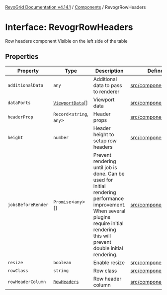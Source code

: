 [RevoGrid Documentation v4.14.1](README.md) / [Components](Namespace.Components.md) / RevogrRowHeaders

# Interface: RevogrRowHeaders

Row headers component
Visible on the left side of the table

## Properties

| Property | Type | Description | Defined in |
| ------ | ------ | ------ | ------ |
| `additionalData` | `any` | Additional data to pass to renderer | [src/components.d.ts:635](https://github.com/revolist/revogrid/blob/925db466c3d20933669e374666cd0ddbe00cac19/src/components.d.ts#L635) |
| `dataPorts` | [`ViewportData`](TypeAlias.ViewportData.md)[] | Viewport data | [src/components.d.ts:639](https://github.com/revolist/revogrid/blob/925db466c3d20933669e374666cd0ddbe00cac19/src/components.d.ts#L639) |
| `headerProp` | `Record`\<`string`, `any`\> | Header props | [src/components.d.ts:643](https://github.com/revolist/revogrid/blob/925db466c3d20933669e374666cd0ddbe00cac19/src/components.d.ts#L643) |
| `height` | `number` | Header height to setup row headers | [src/components.d.ts:647](https://github.com/revolist/revogrid/blob/925db466c3d20933669e374666cd0ddbe00cac19/src/components.d.ts#L647) |
| `jobsBeforeRender` | `Promise`\<`any`\>[] | Prevent rendering until job is done. Can be used for initial rendering performance improvement. When several plugins require initial rendering this will prevent double initial rendering. | [src/components.d.ts:651](https://github.com/revolist/revogrid/blob/925db466c3d20933669e374666cd0ddbe00cac19/src/components.d.ts#L651) |
| `resize` | `boolean` | Enable resize | [src/components.d.ts:655](https://github.com/revolist/revogrid/blob/925db466c3d20933669e374666cd0ddbe00cac19/src/components.d.ts#L655) |
| `rowClass` | `string` | Row class | [src/components.d.ts:659](https://github.com/revolist/revogrid/blob/925db466c3d20933669e374666cd0ddbe00cac19/src/components.d.ts#L659) |
| `rowHeaderColumn` | [`RowHeaders`](Interface.RowHeaders.md) | Row header column | [src/components.d.ts:663](https://github.com/revolist/revogrid/blob/925db466c3d20933669e374666cd0ddbe00cac19/src/components.d.ts#L663) |
